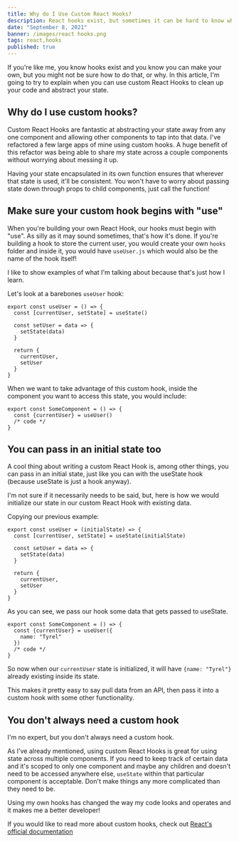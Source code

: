 ```yaml
---
title: Why do I Use Custom React Hooks?
description: React hooks exist, but sometimes it can be hard to know when to use a custom hook to make your state more maneuverable.
date: "September 8, 2021"
banner: /images/react hooks.png
tags: react,hooks
published: true
---
```


If you're like me, you know hooks exist and you know you can make your own, but you might not be sure how to do that, or why. In this article, I'm going to try to explain when you can use custom React Hooks to clean up your code and abstract your state.

## Why do I use custom hooks?

Custom React Hooks are fantastic at abstracting your state away from any one component and allowing other components to tap into that data. I've refactored a few large apps of mine using custom hooks. A huge benefit of this refactor was being able to share my state across a couple components without worrying about messing it up.

Having your state encapsulated in its own function ensures that wherever that state is used, it'll be consistent. You won't have to worry about passing state down through props to child components, just call the function!

## Make sure your custom hook begins with "use"

When you're building your own React Hook, our hooks must begin with "use". As silly as it may sound sometimes, that's how it's done. If you're building a hook to store the current user, you would create your own `hooks` folder and inside it, you would have `useUser.js` which would also be the name of the hook itself!

I like to show examples of what I'm talking about because that's just how I learn.

Let's look at a barebones `useUser` hook:

```
export const useUser = () => {
  const [currentUser, setState] = useState()

  const setUser = data => {
    setState(data)
  }

  return {
    currentUser,
    setUser
  }
}
```

When we want to take advantage of this custom hook, inside the component you want to access this state, you would include:

```
export const SomeComponent = () => {
  const {currentUser} = useUser()
  /* code */
}

```

## You can pass in an initial state too

A cool thing about writing a custom React Hook is, among other things, you can pass in an initial state, just like you can with the useState hook (because useState is just a hook anyway).

I'm not sure if it necessarily needs to be said, but, here is how we would initialize our state in our custom React Hook with existing data.

Copying our previous example:

```
export const useUser = (initialState) => {
  const [currentUser, setState] = useState(initialState)

  const setUser = data => {
    setState(data)
  }

  return {
    currentUser,
    setUser
  }
}
```

As you can see, we pass our hook some data that gets passed to useState.

```
export const SomeComponent = () => {
  const {currentUser} = useUser({
    name: "Tyrel"
  })
  /* code */
}

```

So now when our `currentUser` state is initialized, it will have `{name: "Tyrel"}` already existing inside its state.

This makes it pretty easy to say pull data from an API, then pass it into a custom hook with some other functionality.

## You don't always need a custom hook

I'm no expert, but you don't always need a custom hook.

As I've already mentioned, using custom React Hooks is great for using state across multiple components. If you need to keep track of certain data and it's scoped to only one component and maybe any children and doesn't need to be accessed anywhere else, `useState` within that particular component is acceptable. Don't make things any more complicated than they need to be.

Using my own hooks has changed the way my code looks and operates and it makes me a better developer!

If you would like to read more about custom hooks, check out [React's official documentation](https://reactjs.org/docs/hooks-custom.html)
